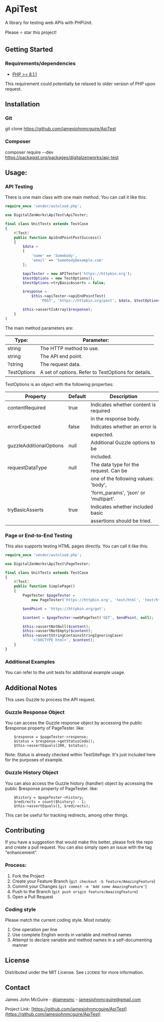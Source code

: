 # ApiTest
A library for testing web APIs with PHPUnit.

Please :star: star this project!

## Getting Started

### Requirements/dependencies

* [PHP >= 8.1.1](http://php.net/)

This requirement could potentially be relaxed to older version of PHP upon request.


## Installation
### Git
git clone https://github.com/jamesjohnmcguire/ApiTest

### Composer
composer require --dev https://packagist.org/packages/digitalzenworks/api-test

## Usage:

### API Testing

There is one main class with one main method.  You can call it like this:

```php
require_once 'vendor/autoload.php';

use DigitalZenWorks\ApiTest\ApiTester;

final class UnitTests extends TestCase
{
    #[Test]
    public function ApiEndPointPostSuccess()
    {
        $data =
        [
            'name' => 'Somebody',
            'email' => 'Somebody@example.com'
        ];

        $apiTester = new APITester('https://httpbin.org');
        $testOptions = new TestOptions();
        $testOptions->tryBasicAsserts = false;

        $response =
            $this->apiTester->apiEndPointTest(
                'POST', 'https://httpbin.org/post', $data, $testOptions);

        $this->assertIsArray($response);
    }
)
```

The main method parameters are:

| Type:       | Parameter:                                          |
| ----------- | --------------------------------------------------- |
| string      | The HTTP method to use.                             |
| string      | The API end point.                                  |
| ?string     | The request data.                                   |
| TestOptions | A set of options. Refer to TestOptions for details. |

TestOptions is an object with the following properties:

| Property                | Default | Description                            |
| ----------------------- | ------- | -------------------------------------- |
| contentRequired         | true    | Indicates whether content is required  |
|                         |         | in the response body.                  |
| errorExpected           | false   | Indicates whether an error is          |
|                         |         | expected.                              |
| guzzleAdditionalOptions | null    | Additional Guzzle options to be        |
|                         |         | included.                              |
| requestDataType         | null    | The data type for the request.  Can be |
|                         |         | one of the following values: 'body',   |
|                         |         | 'form_params', 'json' or 'multipart'.  |
| tryBasicAsserts         | true    | Indicates whether included basic       |
|                         |         | assertions should be tried.            |


### Page or End-to-End Testing

This also supports testing HTML pages directly.  You can call it like this:

```php
require_once 'vendor/autoload.php';

use DigitalZenWorks\ApiTest\PageTester;

final class UnitTests extends TestCase
{
    #[Test]
    public function SimplePage()
    {
        PageTester $pageTester =
            new PageTester('https://httpbin.org', 'text/html', 'text/html');

        $endPoint = 'https://httpbin.org/get';

        $content = $pageTester->webPageTest('GET', $endPoint, null);

        $this->assertNotNull($content);
        $this->assertNotEmpty($content);
        $this->assertStringContainsStringIgnoringCase(
            '<!DOCTYPE html>', $content);
    }
}
```
### Additional Examples

You can refer to the unit tests for additional example usage.


## Additional Notes
This uses Guzzle to process the API request.

### Guzzle Response Object

You can access the Guzzle response object by accessing the public $response property of PageTester. like:

```
    $response = $pageTester->response;
    $status = $response->getStatusCode();
    $this->assertEquals(200, $status);
```

Note: Status is already checked within TestSitePage. It's just included here for the purposes of example.

### Guzzle History Object

You can also access the Guzzle history (handler) object by accessing the public $response property of PageTester. like:

```
    $history = $pageTester->history;
    $redirects = count($history) - 1;
    $this->assertEquals(1, $redirects);
```

This can be useful for tracking redirects, among other things.

## Contributing

If you have a suggestion that would make this better, please fork the repo and create a pull request. You can also simply open an issue with the tag "enhancement".

### Process:

1. Fork the Project
2. Create your Feature Branch (`git checkout -b feature/AmazingFeature`)
3. Commit your Changes (`git commit -m 'Add some AmazingFeature'`)
4. Push to the Branch (`git push origin feature/AmazingFeature`)
5. Open a Pull Request

### Coding style
Please match the current coding style.  Most notably:  
1. One operation per line
2. Use complete English words in variable and method names
3. Attempt to declare variable and method names in a self-documenting manner


## License

Distributed under the MIT License. See `LICENSE` for more information.

## Contact

James John McGuire - [@jamesmc](https://twitter.com/jamesmc) - jamesjohnmcguire@gmail.com

Project Link: [https://github.com/jamesjohnmcguire/ApiTest](https://github.com/jamesjohnmcguire/ApiTest)
